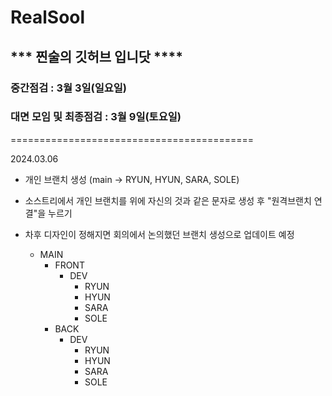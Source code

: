 # RealSool

## *** 찐술의 깃허브 입니닷 ****

### 중간점검 : 3월 3일(일요일)

### 대면 모임 및 최종점검 : 3월 9일(토요일)
==========================================

2024.03.06
  - 개인 브랜치 생성 (main -> RYUN, HYUN, SARA, SOLE)
  - 소스트리에서 개인 브랜치를 위에 자신의 것과 같은 문자로 생성 후 "원격브랜치 연결"을 누르기
  - 차후 디자인이 정해지면 회의에서 논의했던 브랜치 생성으로 업데이트 예정

    * MAIN
      * FRONT
        * DEV
          * RYUN
          * HYUN
          * SARA
          * SOLE
      * BACK
        * DEV
          * RYUN
          * HYUN
          * SARA
          * SOLE
